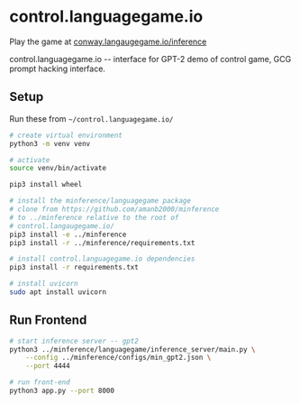 # control.languagegame.io

Play the game at
[conway.langaugegame.io/inference](http://conway.languagegame.io/inference)

control.languagegame.io -- interface for GPT-2 demo of control game, GCG prompt hacking interface. 

## Setup
Run these from `~/control.languagegame.io/`
```bash
# create virtual environment 
python3 -m venv venv 

# activate 
source venv/bin/activate 

pip3 install wheel 

# install the minference/languagegame package 
# clone from https://github.com/amanb2000/minference
# to ../minference relative to the root of 
# control.langaugegame.io/
pip3 install -e ../minference 
pip3 install -r ../minference/requirements.txt

# install control.languagegame.io dependencies
pip3 install -r requirements.txt

# install uvicorn 
sudo apt install uvicorn
```


## Run Frontend
```bash 
# start inference server -- gpt2 
python3 ../minference/languagegame/inference_server/main.py \
	--config ../minference/configs/min_gpt2.json \
	--port 4444

# run front-end 
python3 app.py --port 8000
```

